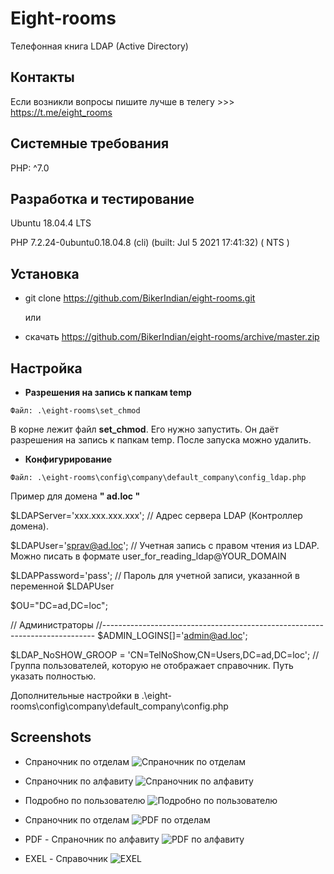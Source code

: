 Eight-rooms
=====

Телефонная книга LDAP (Active Directory)

## Контакты
Если возникли вопросы пишите лучше в телегу >>> https://t.me/eight_rooms

## Системные требования 
PHP: ^7.0

## Разработка и тестирование
Ubuntu 18.04.4 LTS

PHP 7.2.24-0ubuntu0.18.04.8 (cli) (built: Jul  5 2021 17:41:32) ( NTS )


## Установка 
* git clone https://github.com/BikerIndian/eight-rooms.git

  или 
* скачать https://github.com/BikerIndian/eight-rooms/archive/master.zip

## Настройка

* **Разрешения на запись к папкам temp**
```
Файл: .\eight-rooms\set_chmod
```
В корне лежит файл **set_chmod**. 
Его нужно запустить. Он даёт разрешения на запись к папкам temp.
После запуска можно удалить.


* **Конфигурирование**

```
Файл: .\eight-rooms\config\company\default_company\config_ldap.php
```

Пример для домена **" ad.loc "**

$LDAPServer='ххх.ххх.ххх.ххх';	// Адрес сервера LDAP (Контроллер домена).

$LDAPUser='sprav@ad.loc'; // Учетная запись c правом чтения из LDAP. Можно писать в формате user_for_reading_ldap@YOUR_DOMAIN

$LDAPPassword='pass'; // Пароль для учетной записи, указанной в переменной $LDAPUser

$OU="DC=ad,DC=loc";

// Администраторы
//----------------------------------------------------------------------------
$ADMIN_LOGINS[]='admin@ad.loc';

$LDAP_NoSHOW_GROOP = 'CN=TelNoShow,CN=Users,DC=ad,DC=loc'; // Группа пользователей, которую не отображает справочник. Путь указать полностью. 

Дополнительные настройки в 
.\eight-rooms\config\company\default_company\config.php


## Screenshots
* Спраночник по отделам
![Спраночник по отделам](https://raw.githubusercontent.com/BikerIndian/eight-rooms/master/temp/img/1.png)



* Спраночник по алфавиту
![Спраночник по алфавиту](https://raw.githubusercontent.com/BikerIndian/eight-rooms/master/temp/img/2.png)



* Подробно по пользователю
![Подробно по пользователю](https://raw.githubusercontent.com/BikerIndian/eight-rooms/master/temp/img/3.png)



* Спраночник по отделам
![PDF по отделам](https://raw.githubusercontent.com/BikerIndian/eight-rooms/master/temp/img/5.png)



* PDF - Спраночник по алфавиту
![PDF по алфавиту](https://raw.githubusercontent.com/BikerIndian/eight-rooms/master/temp/img/4.png)


* EXEL - Справочник
![EXEL](https://raw.githubusercontent.com/BikerIndian/eight-rooms/master/temp/img/6.png)
